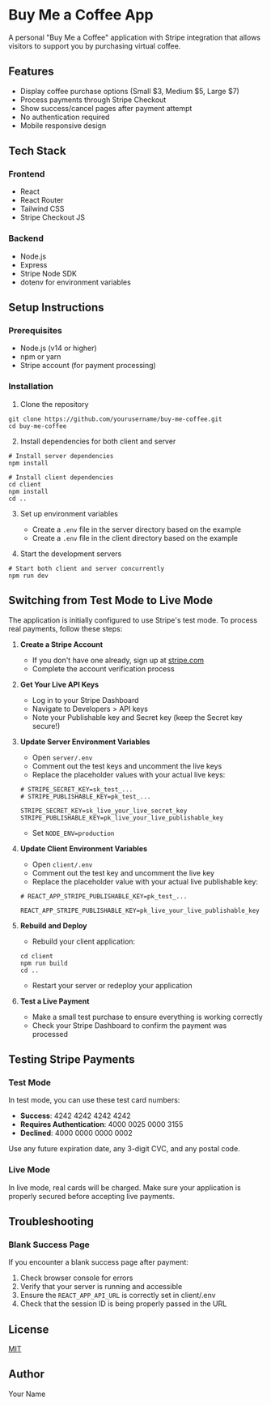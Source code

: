 # Buy Me a Coffee App

A personal "Buy Me a Coffee" application with Stripe integration that allows visitors to support you by purchasing virtual coffee.

## Features

- Display coffee purchase options (Small $3, Medium $5, Large $7)
- Process payments through Stripe Checkout
- Show success/cancel pages after payment attempt
- No authentication required
- Mobile responsive design

## Tech Stack

### Frontend
- React
- React Router
- Tailwind CSS
- Stripe Checkout JS

### Backend
- Node.js
- Express
- Stripe Node SDK
- dotenv for environment variables

## Setup Instructions

### Prerequisites
- Node.js (v14 or higher)
- npm or yarn
- Stripe account (for payment processing)

### Installation

1. Clone the repository
```
git clone https://github.com/yourusername/buy-me-coffee.git
cd buy-me-coffee
```

2. Install dependencies for both client and server
```
# Install server dependencies
npm install

# Install client dependencies
cd client
npm install
cd ..
```

3. Set up environment variables
   - Create a `.env` file in the server directory based on the example
   - Create a `.env` file in the client directory based on the example

4. Start the development servers
```
# Start both client and server concurrently
npm run dev
```

## Switching from Test Mode to Live Mode

The application is initially configured to use Stripe's test mode. To process real payments, follow these steps:

1. **Create a Stripe Account**
   - If you don't have one already, sign up at [stripe.com](https://stripe.com)
   - Complete the account verification process

2. **Get Your Live API Keys**
   - Log in to your Stripe Dashboard
   - Navigate to Developers > API keys
   - Note your Publishable key and Secret key (keep the Secret key secure!)

3. **Update Server Environment Variables**
   - Open `server/.env`
   - Comment out the test keys and uncomment the live keys
   - Replace the placeholder values with your actual live keys:
   ```
   # STRIPE_SECRET_KEY=sk_test_...
   # STRIPE_PUBLISHABLE_KEY=pk_test_...
   
   STRIPE_SECRET_KEY=sk_live_your_live_secret_key
   STRIPE_PUBLISHABLE_KEY=pk_live_your_live_publishable_key
   ```
   - Set `NODE_ENV=production`

4. **Update Client Environment Variables**
   - Open `client/.env`
   - Comment out the test key and uncomment the live key
   - Replace the placeholder value with your actual live publishable key:
   ```
   # REACT_APP_STRIPE_PUBLISHABLE_KEY=pk_test_...
   
   REACT_APP_STRIPE_PUBLISHABLE_KEY=pk_live_your_live_publishable_key
   ```

5. **Rebuild and Deploy**
   - Rebuild your client application:
   ```
   cd client
   npm run build
   cd ..
   ```
   - Restart your server or redeploy your application

6. **Test a Live Payment**
   - Make a small test purchase to ensure everything is working correctly
   - Check your Stripe Dashboard to confirm the payment was processed

## Testing Stripe Payments

### Test Mode
In test mode, you can use these test card numbers:
- **Success**: 4242 4242 4242 4242
- **Requires Authentication**: 4000 0025 0000 3155
- **Declined**: 4000 0000 0000 0002

Use any future expiration date, any 3-digit CVC, and any postal code.

### Live Mode
In live mode, real cards will be charged. Make sure your application is properly secured before accepting live payments.

## Troubleshooting

### Blank Success Page
If you encounter a blank success page after payment:
1. Check browser console for errors
2. Verify that your server is running and accessible
3. Ensure the `REACT_APP_API_URL` is correctly set in client/.env
4. Check that the session ID is being properly passed in the URL

## License

[MIT](LICENSE)

## Author

Your Name 